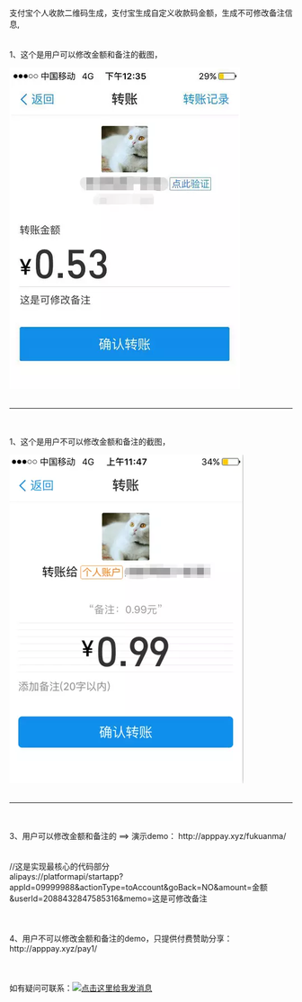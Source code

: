 # 
支付宝个人收款二维码生成，支付宝生成自定义收款码金额，生成不可修改备注信息,
<br/>
<br/>
<br/>
1、这个是用户可以修改金额和备注的截图，

![image](https://github.com/apppay/zhifubao/blob/master/11.png)
<br/>
<br/>
<hr/>
<br/>
<br/>
1、这个是用户不可以修改金额和备注的截图，

![image](https://github.com/apppay/zhifubao/blob/master/22.png)
<br/>
<br/>
<hr/>
<br/>
<br/>
3、用户可以修改金额和备注的  ==>  演示demo： http://apppay.xyz/fukuanma/
<br/>
<br/>
<br/>
//这是实现最核心的代码部分<br>
alipays://platformapi/startapp?appId=09999988&actionType=toAccount&goBack=NO&amount=金额&userId=2088432847585316&memo=这是可修改备注
<br/>
<br/>
<br/>
<br/>
4、用户不可以修改金额和备注的demo，只提供付费赞助分享： http://apppay.xyz/pay1/
<br/>
<br/>
<br/>
<br/>
如有疑问可联系：<a target="_blank" href="http://wpa.qq.com/msgrd?v=3&uin=754219009&site=qq&menu=yes"><img border="0" src="http://wpa.qq.com/pa?p=2:754219009:51" alt="点击这里给我发消息" title="点击这里给我发消息"/></a>
<br/>
<br/>
<br/>
<br/>
<br/>
